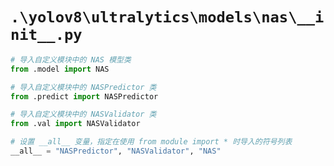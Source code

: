 # `.\yolov8\ultralytics\models\nas\__init__.py`

```py
# 导入自定义模块中的 NAS 模型类
from .model import NAS

# 导入自定义模块中的 NASPredictor 类
from .predict import NASPredictor

# 导入自定义模块中的 NASValidator 类
from .val import NASValidator

# 设置 __all__ 变量，指定在使用 from module import * 时导入的符号列表
__all__ = "NASPredictor", "NASValidator", "NAS"
```